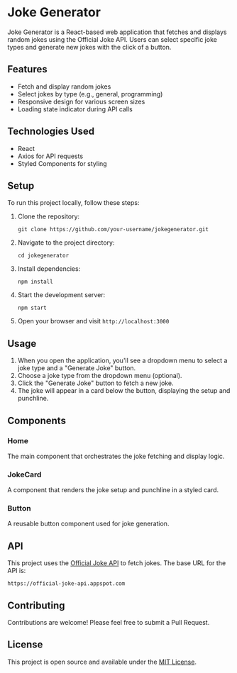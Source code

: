# Joke Generator

Joke Generator is a React-based web application that fetches and displays random jokes using the Official Joke API. Users can select specific joke types and generate new jokes with the click of a button.

## Features

- Fetch and display random jokes
- Select jokes by type (e.g., general, programming)
- Responsive design for various screen sizes
- Loading state indicator during API calls

## Technologies Used

- React
- Axios for API requests
- Styled Components for styling

## Setup

To run this project locally, follow these steps:

1. Clone the repository:
   ```
   git clone https://github.com/your-username/jokegenerator.git
   ```

2. Navigate to the project directory:
   ```
   cd jokegenerator
   ```

3. Install dependencies:
   ```
   npm install
   ```

4. Start the development server:
   ```
   npm start
   ```

5. Open your browser and visit `http://localhost:3000`

## Usage

1. When you open the application, you'll see a dropdown menu to select a joke type and a "Generate Joke" button.
2. Choose a joke type from the dropdown menu (optional).
3. Click the "Generate Joke" button to fetch a new joke.
4. The joke will appear in a card below the button, displaying the setup and punchline.

## Components

### Home

The main component that orchestrates the joke fetching and display logic.

### JokeCard

A component that renders the joke setup and punchline in a styled card.

### Button

A reusable button component used for joke generation.

## API

This project uses the [Official Joke API](https://official-joke-api.appspot.com) to fetch jokes. The base URL for the API is:

```
https://official-joke-api.appspot.com
```

## Contributing

Contributions are welcome! Please feel free to submit a Pull Request.

## License

This project is open source and available under the [MIT License](LICENSE).